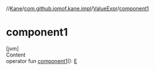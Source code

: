 //[Kane](../../index.md)/[com.github.jomof.kane.impl](../index.md)/[ValueExpr](index.md)/[component1](component1.md)



# component1  
[jvm]  
Content  
operator fun [component1](component1.md)(): [E](index.md)  



